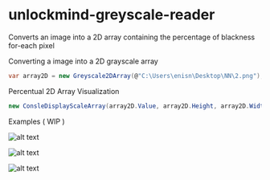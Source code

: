 # unlockmind-greyscale-reader
Converts an image into a 2D array containing the percentage of blackness for-each pixel

Converting a image into a 2D grayscale array
```c#
var array2D = new Greyscale2DArray(@"C:\Users\enisn\Desktop\NN\2.png");
```


Percentual 2D Array Visualization
```c#
new ConsleDisplayScaleArray(array2D.Value, array2D.Height, array2D.Width);
```

Examples ( WIP )

![alt text](https://i.ibb.co/1LJfnsc/0rb.png)

![alt text](https://ibb.co/g3QcZqB)

![alt text](https://ibb.co/PgMkDyN)


